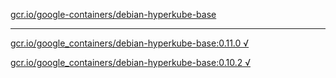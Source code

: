 [gcr.io/google-containers/debian-hyperkube-base](https://hub.docker.com/r/sqeven/debian-hyperkube-base/tags/) 

----
[gcr.io/google_containers/debian-hyperkube-base:0.11.0 √](https://hub.docker.com/r/sqeven/debian-hyperkube-base/tags/)

[gcr.io/google_containers/debian-hyperkube-base:0.10.2 √](https://hub.docker.com/r/sqeven/debian-hyperkube-base/tags/)

